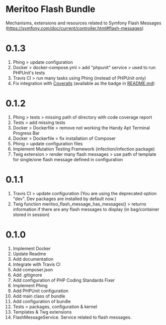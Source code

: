 # Meritoo Flash Bundle

Mechanisms, extensions and resources related to Symfony Flash Messages
(https://symfony.com/doc/current/controller.html#flash-messages)

# 0.1.3

1. Phing > update configuration
2. Docker > docker-compose.yml > add "phpunit" service > used to run PHPUnit's tests
3. Travis CI > run many tasks using Phing (instead of PHPUnit only)
4. Fix integration with [Coveralls](https://www.coveralls.io) (available as the badge in [README.md](README.md))

# 0.1.2

1. Phing > tests > missing path of directory with code coverage report
2. Tests > add missing tests
3. Docker > Dockerfile > remove not working the Handy Apt Terminal Progress Bar
4. Docker > Dockerfile > fix installation of Composer
5. Phing > update configuration files
6. Implement Mutation Testing Framework (infection/infection package)
7. Twig extension > render many flash messages > use path of template for single/one flash message defined in 
configuration

# 0.1.1

1. Travis CI > update configuration (You are using the deprecated option "dev". Dev packages are installed by default
now.)
2. Twig function meritoo_flash_message_has_messages() > returns information if there are any flash messages to 
display (in bag/container stored in session)

# 0.1.0

1. Implement Docker
2. Update Readme
3. Add documentation
4. Integrate with Travis CI
5. Add composer.json
6. Add .gitignore
7. Add configuration of PHP Coding Standards Fixer
8. Implement Phing
9. Add PHPUnit configuration
10. Add main class of bundle
11. Add configuration of bundle
12. Tests > packages, configuration & kernel
13. Templates & Twg extensions
14. FlashMessageService. Service related to flash messages.
